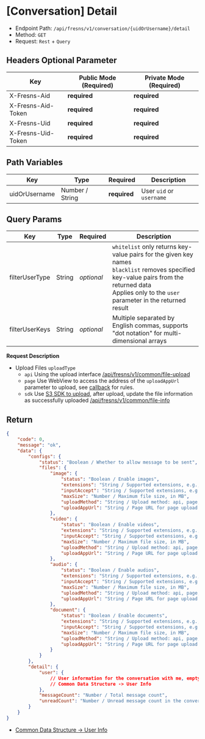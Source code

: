 # [Conversation] Detail

- Endpoint Path: `/api/fresns/v1/conversation/{uidOrUsername}/detail`
- Method: `GET`
- Request: `Rest` + `Query`

## Headers Optional Parameter

| Key | Public Mode (Required) | Private Mode (Required) |
| --- | --- | --- |
| X-Fresns-Aid | **required** | **required** |
| X-Fresns-Aid-Token | **required** | **required** |
| X-Fresns-Uid | **required** | **required** |
| X-Fresns-Uid-Token | **required** | **required** |

## Path Variables

| Key | Type | Required | Description |
| --- | --- | --- | --- |
| uidOrUsername | Number / String | **required** | User `uid` or `username` |

## Query Params

| Key | Type | Required | Description |
| --- | --- | --- | --- |
| filterUserType | String | *optional* | `whitelist` only returns key-value pairs for the given key names<br>`blacklist` removes specified key-value pairs from the returned data<br>Applies only to the `user` parameter in the returned result |
| filterUserKeys | String | *optional* | Multiple separated by English commas, supports "dot notation" for multi-dimensional arrays |

**Request Description**

- Upload Files `uploadType`
    - `api` Using the upload interface [/api/fresns/v1/common/file-upload](../common/file-upload.md)
    - `page` Use WebView to access the address of the `uploadAppUrl` parameter to upload, see [callback](../../reference/callback/index.md) for rules.
    - `sdk` Use [S3 SDK to upload](../common/file-upload-token.md), after upload, update the file information as successfully uploaded [/api/fresns/v1/common/file-info](../common/file-update.md)

## Return

```json
{
    "code": 0,
    "message": "ok",
    "data": {
        "configs": {
            "status": "Boolean / Whether to allow message to be sent",
            "files": {
                "image": {
                    "status": "Boolean / Enable images",
                    "extensions": "String / Supported extensions, e.g., png,gif,jpg,jpeg,bmp,heic",
                    "inputAccept": "String / Supported extensions, e.g., image/png,image/gif,image/jpeg,image/jpeg,image/bmp",
                    "maxSize": "Number / Maximum file size, in MB",
                    "uploadMethod": "String / Upload method: api, page, sdk",
                    "uploadAppUrl": "String / Page URL for page upload method"
                },
                "video": {
                    "status": "Boolean / Enable videos",
                    "extensions": "String / Supported extensions, e.g., wmv,rm,mov,mpeg,mp4,3gp,flv,avi,rmvb",
                    "inputAccept": "String / Supported extensions, e.g., video/x-ms-wmv,application/vnd.rn-realmedia,video/quicktime,video/mpeg,video/mp4,video/3gpp,video/x-flv,video/x-msvideo,application/vnd.rn-realmedia-vbr",
                    "maxSize": "Number / Maximum file size, in MB",
                    "uploadMethod": "String / Upload method: api, page, sdk",
                    "uploadAppUrl": "String / Page URL for page upload method"
                },
                "audio": {
                    "status": "Boolean / Enable audios",
                    "extensions": "String / Supported extensions, e.g., mp3,wav,m4a",
                    "inputAccept": "String / Supported extensions, e.g., audio/mpeg,audio/x-wav,audio/mp4",
                    "maxSize": "Number / Maximum file size, in MB",
                    "uploadMethod": "String / Upload method: api, page, sdk",
                    "uploadAppUrl": "String / Page URL for page upload method"
                },
                "document": {
                    "status": "Boolean / Enable documents",
                    "extensions": "String / Supported extensions, e.g., doc,docx,xls,xlsx,csv,ppt,pptx,pps,ppts,pdf,txt,md,markdown,rar,zip,7z,epub,mobi",
                    "inputAccept": "String / Supported extensions, e.g., application/msword,application/vnd.openxmlformats-officedocument.wordprocessingml.document,application/vnd.ms-excel",
                    "maxSize": "Number / Maximum file size, in MB",
                    "uploadMethod": "String / Upload method: api, page, sdk",
                    "uploadAppUrl": "String / Page URL for page upload method"
                }
            }
        },
        "detail": {
            "user": {
                // User information for the conversation with me, empty if the user has been deactivated.
                // Common Data Structure -> User Info
            },
            "messageCount": "Number / Total message count",
            "unreadCount": "Number / Unread message count in the conversation"
        }
    }
}
```

- [Common Data Structure -> User Info](../../reference/data/user.md)
